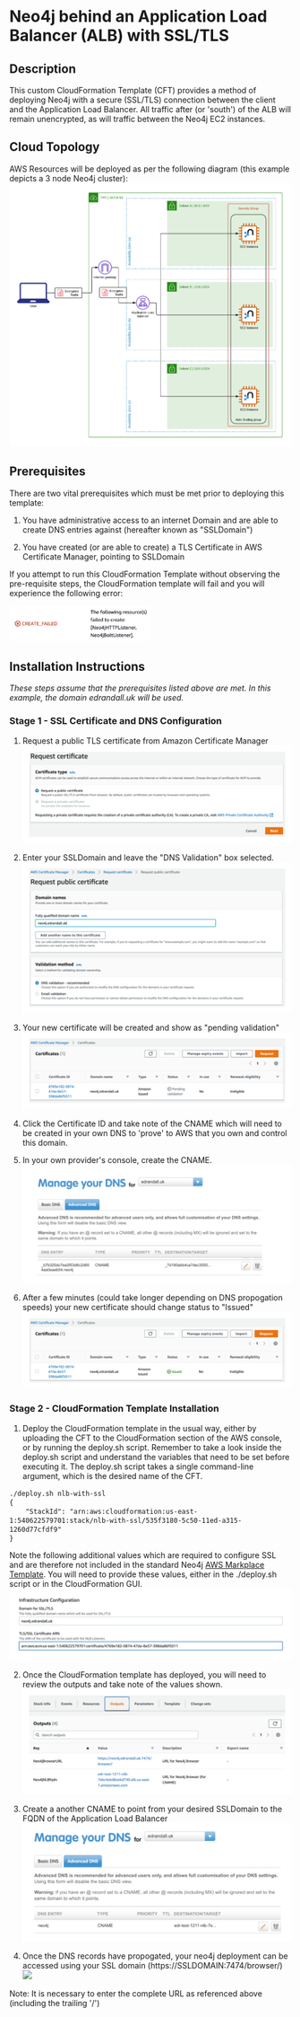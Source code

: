 # Neo4j behind an Application Load Balancer (ALB) with SSL/TLS

## Description

This custom CloudFormation Template (CFT) provides a method of deploying Neo4j with a secure (SSL/TLS) connection between the client and the Application Load Balancer.  All traffic after (or 'south') of the ALB will remain unencrypted, as will traffic between the Neo4j EC2 instances.

## Cloud Topology
AWS Resources will be deployed as per the following diagram (this example depicts a 3 node Neo4j cluster):
![](images/neo4j-alb-ssl-diagram.png?raw=true)

## Prerequisites
There are two vital prerequisites which must be met prior to deploying this template:

1) You have administrative access to an internet Domain and are able to create DNS entries against (hereafter known as "SSLDomain")

2) You have created (or are able to create) a TLS Certificate in AWS Certificate Manager, pointing to SSLDomain

If you attempt to run this CloudFormation Template without observing the pre-requisite steps, the CloudFormation template will fail and you will experience the following error:

<img src="images/create-failed.png" width="50%" height="50%" />

## Installation Instructions
_These steps assume that the prerequisites listed above are met.  In this example, the domain edrandall.uk will be used._

### Stage 1 - SSL Certificate and DNS Configuration
1) Request a public TLS certificate from Amazon Certificate Manager
![](images/request-certificate.png?raw=true)

2) Enter your SSLDomain and leave the "DNS Validation" box selected.
![](images/request-public-certificate.png?raw=true)

3) Your new certificate will be created and show as "pending validation"
![](images/cert-pending-validation.png?raw=true)

4) Click the Certificate ID and take note of the CNAME which will need to be created in your own DNS to 'prove' to AWS that you own and control this domain.

5) In your own provider's console, create the CNAME.
![](images/cname-dns-ownership.png?raw=true)

6) After a few minutes (could take longer depending on DNS propogation speeds) your new certificate should change status to "Issued"
![](images/cert-issued.png?raw=true)

### Stage 2 - CloudFormation Template Installation
1) Deploy the CloudFormation template in the usual way, either by uploading the CFT to the CloudFormation section of the AWS console, or by running the deploy.sh script.  Remember to take a look inside the deploy.sh script and understand the variables that need to be set before executing it.  The deploy.sh script takes a single command-line argument, which is the desired name of the CFT.

```
./deploy.sh nlb-with-ssl
{
    "StackId": "arn:aws:cloudformation:us-east-1:540622579701:stack/nlb-with-ssl/535f3180-5c50-11ed-a315-1260d77cfdf9"
}
```
Note the following additional values which are required to configure SSL and are therefore not included in the standard Neo4j [AWS Markplace Template](../../marketplace/).  You will need to provide these values, either in the ./deploy.sh script or in the CloudFormation GUI. 
![](images/cft-config.png?raw=true)

2) Once the CloudFormation template has deployed, you will need to review the outputs and take note of the values shown.
![](images/outputs.png?raw=true)

3) Create a another CNAME to point from your desired SSLDomain to the FQDN of the Application Load Balancer
![](images/create-cname-for-nlb.png?raw=true)

4) Once the DNS records have propogated, your neo4j deployment can be accessed using your SSL domain (https://SSLDOMAIN:7474/browser/)
![](images/neo4j-behind-ssl?raw=true)

Note:  It is necessary to enter the complete URL as referenced above (including the trailing '/')




